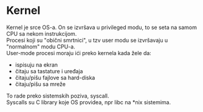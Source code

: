 
# Kernel
Kernel je srce OS-a. On se izvršava u privileged modu, to se seta na samom CPU sa nekom instrukcijom.  
Procesi koji su "obični smrtnici", u tzv user modu se izvršavaju u "normalnom" modu CPU-a.  
User-mode procesi moraju ići preko kernela kada žele da:
- ispisuju na ekran
- čitaju sa tastature i uređaja
- čitaju/pišu fajlove sa hard-diska
- čitaju/pišu sa mreže

To rade preko sistemskih poziva, syscall.  
Syscalls su C library koje OS providea, npr libc na *nix sistemima.


